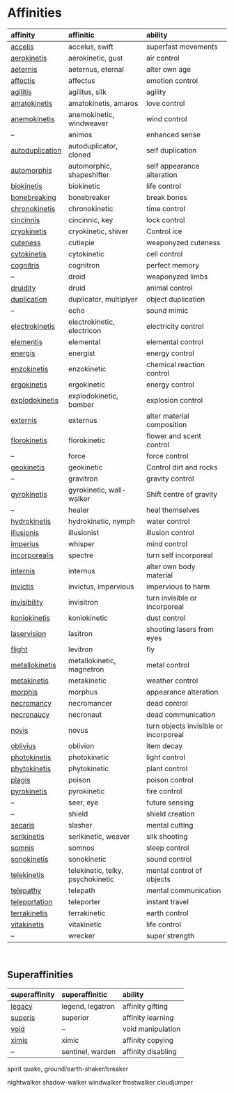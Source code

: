 # Affinities

| affinity | affinitic | ability |
| :------- | :-------- | :------ |
| [accelis](affinities/superspeed.md) | accelus, swift | superfast movements |
| [aerokinetis](affinities/aerokinetis.md) | aerokinetic, gust | air control |
| [aeternis](affinities/aeternis.md) | aeternus, eternal | alter own age |
| [affectis](affinities/affectis.md) | affectus | emotion control |
| [agilitis](affinities/agilitis.md) | agilitus, silk | agility |
| [amatokinetis](affinities/amatokinetis.md) | amatokinetis, amaros | love control |
| [anemokinetis](affinities/anemokinetis.md) | anemokinetic, windweaver | wind control |
| – | animos | enhanced sense |
| [autoduplication](affinities/autoduplication.md) | autoduplicator, cloned | self duplication |
| [automorphis](affinities/metamorphis.md) | automorphic, shapeshifter | self appearance alteration |
| [biokinetis](affinities/biokinetis.md) | biokinetic | life control |
| [bonebreaking](affinities/bonebreaking.md) | bonebreaker | break bones |
| [chronokinetis](affinities/chronokinetis.md) | chronokinetic | time control |
| [cincinnis](affinities/cincinnic.md) | cincinnic, key | lock control |
| [cryokinetis](affinities/cryokinetis.md) | cryokinetic, shiver | Control ice |
| [cuteness](affinities/cuteness.md) | cutiepie | weaponyzed cuteness |
| [cytokinetis](affinities/cytokinetis.md) | cytokinetic | cell control |
| [cognitris](affinities/cognitris.md) | cognitron | perfect memory |
| – | droid | weaponyzed limbs |
| [druidity](affinities/druidity.md) | druid | animal control |
| [duplication](affinities/duplication.md) | duplicator, multiplyer | object duplication |
| – | echo | sound mimic |
| [electrokinetis](affinities/electrokinetis.md) | electrokinetic, electricon | electricity control |
| [elementis](affinities/elementalis.md) | elemental | elemental control |
| [energis](affinities/energis.md) | energist | energy control |
| [enzokinetis](affinities/enzokinetis.md) | enzokinetic | chemical reaction control |
| [ergokinetis](affinities/ergokinetis.md) | ergokinetic | energy control |
| [explodokinetis](affinities/explodokinetis.md) | explodokinetic, bomber | explosion control |
| [externis](affinities/externis.md) | externus | alter material composition |
| [florokinetis](affinities/florokinetis.md) | florokinetic | flower and scent control |
| – | force | force control |
| [geokinetis](affinities/geokinetis.md) | geokinetic | Control dirt and rocks |
| – | gravitron | gravity control |
| [gyrokinetis](affinities/gyrokinetis.md) | gyrokinetic, wall-walker | Shift centre of gravity |
| – | healer | heal themselves |
| [hydrokinetis](affinities/hydrokinetis.md) | hydrokinetic, nymph | water control |
| [illusionis](affinities/illusionis.md) | illusionist | illusion control |
| [imperius](affinities/imperius.md) | whisper | mind control |
| [incorporealis](affinities/incorporealis.md) | spectre | turn self incorporeal |
| [internis](affinities/internis.md) | internus | alter own body material |
| [invictis](affinities/invictis.md) | invictus, impervious | impervious to harm |
| [invisibility](affinities/invisibility.md) | invisitron | turn invisible or incorporeal |
| [koniokinetis](affinities/koniokinetis.md) | koniokinetic | dust control |
| [laservision](affinities/laservision.md) | lasitron | shooting lasers from eyes |
| [flight](affinities/flight.md) | levitron | fly |
| [metallokinetis](affinities/metallokinetis.md) | metallokinetic, magnetron | metal control |
| [metakinetis](affinities/metakinetis.md) | metakinetic | weather control |
| [morphis](affinities/morphis.md) | morphus | appearance alteration |
| [necromancy](affinities/necromancy.md) | necromancer | dead control |
| [necronaucy](affinities/necronaucy.md) | necronaut | dead communication |
| [novis](affinities/novis.md) | novus | turn objects invisible or incorporeal |
| [oblivius](affinities/oblivius.md) | oblivion | item decay |
| [photokinetis](affinities/photokinetis.md) | photokinetic | light control |
| [phytokinetis](affinities/phytokinetis.md) | phytokinetic | plant control |
| [plagis](affinities/plagis.md) | poison | poison control |
| [pyrokinetis](affinities/pyrokinetis.md) | pyrokinetic | fire control |
| – | seer, eye | future sensing |
| – | shield | shield creation |
| [secaris](affinities/secaris.md) | slasher | mental cutting |
| [serikinetis](affinities/serikinetis.md) | serikinetic, weaver | silk shooting |
| [somnis](affinities/somnis.md) | somnos | sleep control |
| [sonokinetis](affinities/sonokinetis.md) | sonokinetic | sound control |
| [telekinetis](affinities/telekinetis.md) | telekinetic, telky, psychokinetic | mental control of objects |
| [telepathy](affinities/telepathy.md) | telepath | mental communication |
| [teleportation](affinities/teleportation.md) | teleporter | instant travel |
| [terrakinetis](affinities/terrakinetis.md) | terrakinetic | earth control |
| [vitakinetis](affinities/vitakinetis.md) | vitakinetic | life control |
| – | wrecker | super strength |

<br>

## Superaffinities

| superaffinity | superaffinitic | ability |
| :------------ | :------------- | :------ |
| [legacy](affinities/legacy.md) | legend, legatron | affinity gifting |
| [superis](affinities/superis.md) | superior | affinity learning |
| [void](affinities/void.md) | – | void manipulation |
| [ximis](affinities/ximic.md) | ximic | affinity copying |
| – | sentinel, warden | affinity disabling |


spirit
quake, ground/earth-shaker/breaker

nightwalker
shadow-walker
windwalker
frostwalker
cloudjumper
